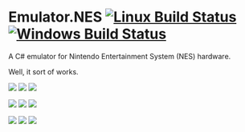 # Emulator.NES [![Linux Build Status](https://travis-ci.org/Xyene/Emulator-.NES.svg?branch=master)](https://travis-ci.org/Xyene/Emulator-.NES) [![Windows Build Status](https://ci.appveyor.com/api/projects/status/gup13j6tw463siny?svg=true)](https://ci.appveyor.com/project/Xyene/emulator-nes)

 A C# emulator for Nintendo Entertainment System (NES) hardware.

Well, it sort of works.

![](http://i.imgur.com/aef0cM9.png) <!-- Donkey Kong -->
![](http://i.imgur.com/OjrvRmz.png) <!-- Super Mario Bros -->
![](http://i.imgur.com/OKPWHhP.png) <!-- Zelda -->

![](http://i.imgur.com/ot4FOwH.png) <!-- Castlevania -->
![](http://i.imgur.com/Xyfp0AZ.png) <!-- Castlevania 2 -->
![](http://i.imgur.com/aMmF3dM.png) <!-- Crazy Climber -->

![](http://i.imgur.com/9lBMzz8.png) <!-- Contra -->
![](http://i.imgur.com/9nF1RF0.png) <!-- Tetris -->
![](http://i.imgur.com/KGrhRwt.png) <!-- Senjou no Ookami -->
